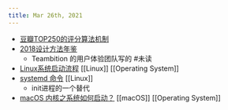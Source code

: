 ```yaml
---
title: Mar 26th, 2021
---
```


- [豆瓣TOP250的评分算法机制](https://www.williamlong.info/archives/6385.html)
- [2018设计方法年鉴](https://dn-clients.teambition.net/TeambitionUED/TeambitionUED%202018%20%E8%AE%BE%E8%AE%A1%E6%96%B9%E6%B3%95%E5%B9%B4%E9%89%B4.pdf)
	- Teambition 的用户体验团队写的 #未读
- [Linux系统启动流程](https://www.ruanyifeng.com/blog/2013/08/linux_boot_process.html) [[Linux]] [[Operating System]]
- [systemd 命令](https://www.ruanyifeng.com/blog/2016/03/systemd-tutorial-commands.html) [[Linux]]
	- init进程的一个替代
- [macOS 内核之系统如何启动？](https://justinyan.me/post/3993)  [[macOS]] [[Operating System]]